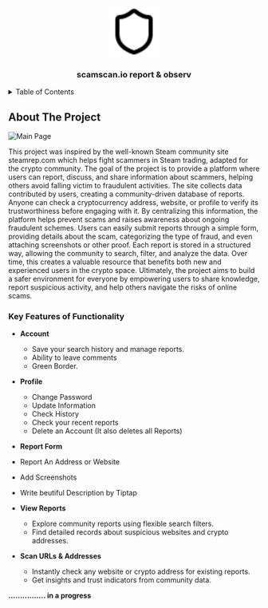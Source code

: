 <a id="readme-top"></a>
<br />
<div align="center">
  <a href="https://github.com/smalldjangoking/FishMarket">
    <img src="https://raw.githubusercontent.com/lucide-icons/lucide/main/icons/shield.svg" 
         alt="Logo" width="100"/>
  </a>
  <h3 align="center">scamscan.io report & observ</h3>
</div>

<!-- TABLE OF CONTENTS -->
<details>
  <summary>Table of Contents</summary>
  <ol>
    <li><a href="#about-the-project">About The Project</a></li>
  </ol>
</details>



<!-- ABOUT THE PROJECT -->
## About The Project
![Main Page](https://github.com/smalldjangoking/DRF_practice_META/blob/master/LittleLemonAPI/%D0%A1%D0%BD%D0%B8%D0%BC%D0%BE%D0%BA%20%D1%8D%D0%BA%D1%80%D0%B0%D0%BD%D0%B0%202025-09-15%20011734.png?raw=true)

This project was inspired by the well-known Steam community site steamrep.com which helps fight scammers in Steam trading, adapted for the crypto community. The goal of the project is to provide a platform where users can report, discuss, and share information about scammers, helping others avoid falling victim to fraudulent activities.
The site collects data contributed by users, creating a community-driven database of reports. Anyone can check a cryptocurrency address, website, or profile to verify its trustworthiness before engaging with it. By centralizing this information, the platform helps prevent scams and raises awareness about ongoing fraudulent schemes.
Users can easily submit reports through a simple form, providing details about the scam, categorizing the type of fraud, and even attaching screenshots or other proof. Each report is stored in a structured way, allowing the community to search, filter, and analyze the data. Over time, this creates a valuable resource that benefits both new and experienced users in the crypto space.
Ultimately, the project aims to build a safer environment for everyone by empowering users to share knowledge, report suspicious activity, and help others navigate the risks of online scams.


### Key Features of Functionality

- **Account**  
  - Save your search history and manage reports.
  - Ability to leave comments
  - Green Border.
 
- **Profile**
  - Change Password
  - Update Information
  - Сheck Нistory
  - Check your recent reports
  - Delete an Account (It also deletes all Reports)

 - **Report Form**
  - Report An Address or Website
  - Add Screenshots
  - Write beutiful Description by Tiptap
 
- **View Reports**  
  - Explore community reports using flexible search filters.  
  - Find detailed records about suspicious websites and crypto addresses.

- **Scan URLs & Addresses**  
  - Instantly check any website or crypto address for existing reports.  
  - Get insights and trust indicators from community data.

 
**................ in a progress**  
